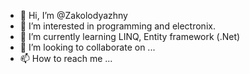 - 👋 Hi, I’m @Zakolodyazhny
- 👀 I’m interested in programming and electronix.
- 🌱 I’m currently learning LINQ, Entity framework (.Net)
- 💞️ I’m looking to collaborate on ...
- 📫 How to reach me ...

<!---
Zakolodyazhny/Zakolodyazhny is a ✨ special ✨ repository because its `README.md` (this file) appears on your GitHub profile.
You can click the Preview link to take a look at your changes.
--->

